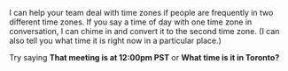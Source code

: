 I can help your team deal with time zones if people are frequently in two different time zones. If you say a time of day with one time zone in conversation, I can chime in and convert it to the second time zone. (I can also tell you what time it is right now in a particular place.)

Try saying **That meeting is at 12:00pm PST** or **What time is it in Toronto?**
